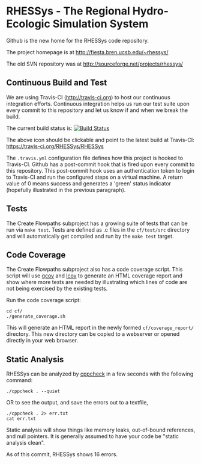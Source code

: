 RHESSys - The Regional Hydro-Ecologic Simulation System
=======================================================

Github is the new home for the RHESSys code repository.

The project homepage is at http://fiesta.bren.ucsb.edu/~rhessys/

The old SVN repository was at http://sourceforge.net/projects/rhessys/ 

Continuous Build and Test
-------------------------

We are using Travis-CI (http://travis-ci.org) to host our continuous integration efforts.  Continuous integration helps us run our test suite upon every commit to this repository and let us know if and when we break the build.

The current build status is: [![Build Status](https://travis-ci.org/RHESSys/RHESSys.png?branch=master)](https://travis-ci.org/RHESSys/RHESSys)

The above icon should be clickable and point to the latest build at Travis-CI: https://travis-ci.org/RHESSys/RHESSys

The `.travis.yml` configuration file defines how this project is hooked to Travis-CI.  Github has a post-commit hook that is fired upon every commit to this repository.  This post-commit hook uses an authentication token to login to Travis-CI and run the configured steps on a virtual machine.  A return value of 0 means success and generates a 'green' status indicator (hopefully illustrated in the previous paragraph).

Tests
-----

The Create Flowpaths subproject has a growing suite of tests that can be run via `make test`.  Tests are defined as .c files in the `cf/test/src` directory and will automatically get compiled and run by the `make test` target.

Code Coverage
-------------

The Create Flowpaths subproject also has a code coverage script.  This script will use [gcov](http://gcc.gnu.org/onlinedocs/gcc/Gcov.html) and [lcov](http://ltp.sourceforge.net/coverage/lcov.php) to generate an HTML coverage report and show where more tests are needed by illustrating which lines of code are not being exercised by the existing tests.

Run the code coverage script:

    cd cf/
    ./generate_coverage.sh

This will generate an HTML report in the newly formed `cf/coverage_report/` directory.  This new directory can be copied to a webserver or opened directly in your web browser.

Static Analysis
---------------

RHESSys can be analyzed by [cppcheck](http://cppcheck.sourceforge.net/) in a few seconds with the following command:

    ./cppcheck . --quiet

OR to see the output, and save the errors out to a textfile,

    ./cppcheck . 2> err.txt
    cat err.txt

Static analysis will show things like memory leaks, out-of-bound references, and null pointers.  It is generally assumed to have your code be "static analysis clean".

As of this commit, RHESSys shows 16 errors.
